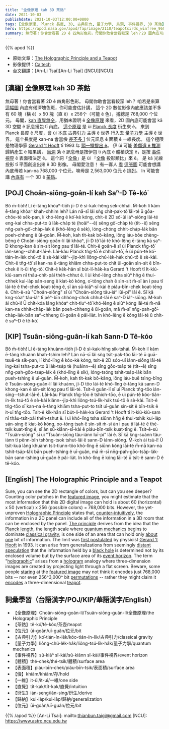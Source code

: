 ```yaml
---
title: "全像原理 kah 3D 茶鈷"
date: 2021-10-03
publishdate: 2021-10-03T12:00:00+0800
tags: [全像原理, Planck 長度, 3D, 古典引力, 量子力學, 烏洞, 事件視界, 3D 茶鈷]
hero: https://apod.nasa.gov/apod/fap/image/2110/teapotsirds_winfree_960.jpg
summary: 無毋著！你會當看著 2D ê 四角形色彩。毋閣你敢會當看較深 leh？2D 圖內底可能有一个 3D ê 茶鈷。
---
```


{{% apod %}}

- 原始文章：[The Holographic Principle and a Teapot](https://apod.nasa.gov/apod/ap211003.html)
- 影像提供：[Caltech](http://www.cs.caltech.edu/)
- 台文翻譯：[An-Li Tsai][An-Li Tsai] ([NCU][NCU])

## [漢羅] 全像原理 kah 3D 茶鈷
無毋著！你會當看著 2D ê 四角形色彩。
毋閣你敢會當看較深 leh？
咱若是來算 [這幅圖][featured image] 內底有偌濟塊色斑，你可能會估計講，
這个 2D 數位影像內底應該差不多有 60 塊（橫 ê）x 50 塊（直 ê）x 256个（可能 ê 色），攏總是 768,000 个位元。
毋閣，[kah 直覺無仝][counter-intuitively]，用猶未證明 ê [全像原理][Holographic Principle] 來看，2D 圖內底可能會當 kā 3D 空間 ê 訊息攏包 tī 內底。
[這个原理][The principle] 是 ùi [Planck 長度][Planck length] 衍生來 ê。
來到 Planck 長度 ê 尺度，會 ùi 本底 [古典引力][classical gravity] 主導 ê 世界 行入去 [量子力學][quantum mechanics] 主導 ê 世界。
這个長度是 kan-na 會當儉 [差不多 1][about one] 位元訊息 ê 面積 ê 一維長度。
這个極限是物理學家 [Gerard 't Hooft][Gerard 't Hooft] tī 1993 年 [頭一擺提出 ê][first postulated]。
伊 ùi 可能 [差傷遠 ê 推測][distant speculation] 歸納產生 ê 結果講，
[烏洞][black hole] 紮 ê 訊息毋是按伊包 tī 內底 ê 體積決定 ê，是按 [事件視界][event horizon] ê 表面積決定 ê。
這个詞「[全像][holographic]」是 ùi 「[全像][hologram] 投影類比」來 ê。
是 kā 光線投影 tī 平面創造出來 ê 3D 影像。
毋閣愛注意！
有一寡人 [看][staring] [這張圖][featured image] 可能會想講內底毋若 kan-na 768,000 个位元，嘛毋是 2,563,000 位元 ê [排列][permutations]。
In 可能會講 [內底有][encodes] 一个 3D ê [茶鈷][teapot]。

## [POJ] Choân-siōng-goân-lí kah Saⁿ-D Tê-kó͘
Bô m̄-tio̍h!
Lí ē-tàng khòaⁿ-tio̍h jī-D ê sì-kak-hêng sek-chhái.
M̄-koh lí kám ē-tàng khòaⁿ khah-chhim leh?
Lán nā-sī lâi sǹg chit-pak-tô͘ lāi-té ū gōa-chōe-tè se̍k-pan, lí khó-lêng ē kó͘-kè kóng,
chit-ê 2D só͘-ūi iáⁿ-siōng lāi-té eng-kai chha-put-to ū
la̍k-cha̍p tè (hoâiⁿ--ê) sêng gō͘-cha̍p tè (ti̍t--ê) sêng nn̄g-pah-gō͘-cha̍p-la̍k ê (khó-lêng ê se̍k),
lóng-chóng chhit-cha̍p-la̍k bān poeh-chheng ê ūi-goân.
M̄-koh, kah ti̍t-kak bô-kâng, iōng iáu-bōe chèng-bêng ê Choân-siōng-goân-lí lâi khòaⁿ, jī-D tô͘ lāi-té khó-lêng ē-tàng kā saⁿ-D khong-kan ê sìn-sit lóng pau tī lāi-té.
Chit-ê goân-lí sī ùi Planck tn̂g-tō͘ ián-seng--chhut-lâi-ê.
Lâi-kàu Planck tn̂g-tō͘ ê chhioh-tō͘, ē ùi pún-té kó͘-tián-ín-le̍k chú-tō ê sè-kài kiâⁿ--ji̍p-khì liông-chú-le̍k-ha̍k chú-tō ê sè-kài.
Chit-ê tn̂g-tō͘ sī kan-na ē-tàng khiām chha-put-to chi̍t ūi-goân sìn-sit ê bīn-chek ê it-ûi tn̂g-tō͘.
Chit-ê ke̍k-hān sī bu̍t-lí-ha̍k-ka Gerard 't Hooft tī i̍t-kiú-kiú-sam nî thâu-chi̍t-pái the̍h-chhut ê.
I ùi khó-lêng chha siūⁿ hn̄g ê thui-chhek kui-la̍p sán-seng ê kiat-kó kóng,
o͘-tōng chah ê sìn-sit m̄-sī àn i pau tī lāi-té ê thé-chek koat-tēng ê, sī àn sū-kiāⁿ-sī-kài ê piáu-bīn-chek koat-tēng ê.
Chit-ê-sù "Choân-siōng" sī ùi "Choân-siōng tâu-iáⁿ lūi-pí" lâi ê.
Sī kā kng-sòaⁿ tâu-iáⁿ tī pêⁿ-bīn chhòng-chok chhut-lâi ê saⁿ-D iáⁿ-siōng.
M̄-koh ài chù-ì!
Ū chi̍t-kóa lâng khòaⁿ chit-tiuⁿ-tô͘ khó-lêng ē siūⁿ kóng lāi-té m̄-nā
kan-na chhit-cha̍p-la̍k bān poeh-chheng ê ūi-goân, mā m̄-sī nn̄g-pah-gō͘-cha̍p-la̍k-bān saⁿ-chheng ūi-goân ê pâi-lia̍t.
In khó-lêng ē kóng lāi-té ū chi̍t-ê saⁿ-D ê tê-kó͘.

## [KIP] Tsuân-siōng-guân-lí kah Sann-D Tê-kóo
Bô m̄-tio̍h!
Lí ē-tàng khuànn-tio̍h jī-D ê sì-kak-hîng sik-tshái.
M̄-koh lí kám ē-tàng khuànn khah-tshim leh?
Lán nā-sī lâi sǹg tsit-pak-tôo lāi-té ū guā-tsuē-tè si̍k-pan, lí khó-lîng ē kóo-kè kóng,
tsit-ê 2D sóo-uī iánn-siōng lāi-té ing-kai tsha-put-to ū
la̍k-tsa̍p tè (huâinn--ê) sîng gōo-tsa̍p tè (ti̍t--ê) sîng nn̄g-pah-gōo-tsa̍p-la̍k ê (khó-lîng ê si̍k),
lóng-tsóng tshit-tsa̍p-la̍k bān pueh-tshing ê uī-guân.
M̄-koh, kah ti̍t-kak bô-kâng, iōng iáu-buē tsìng-bîng ê Tsuân-siōng-guân-lí lâi khuànn, jī-D tôo lāi-té khó-lîng ē-tàng kā sann-D khong-kan ê sìn-sit lóng pau tī lāi-té.
Tsit-ê guân-lí sī uì Planck tn̂g-tōo ián-sing--tshut-lâi-ê.
Lâi-kàu Planck tn̂g-tōo ê tshioh-tōo, ē uì pún-té kóo-tián-ín-li̍k tsú-tō ê sè-kài kiânn--ji̍p-khì liông-tsú-li̍k-ha̍k tsú-tō ê sè-kài.
Tsit-ê tn̂g-tōo sī kan-na ē-tàng khiām tsha-put-to tsi̍t uī-guân sìn-sit ê bīn-tsik ê it-uî tn̂g-tōo.
Tsit-ê ki̍k-hān sī bu̍t-lí-ha̍k-ka Gerard 't Hooft tī i̍t-kiú-kiú-sam nî thâu-tsi̍t-pái the̍h-tshut ê.
I uì khó-lîng tsha siūnn hn̄g ê thui-tshik kui-la̍p sán-sing ê kiat-kó kóng,
oo-tōng tsah ê sìn-sit m̄-sī àn i pau tī lāi-té ê thé-tsik kuat-tīng ê, sī àn sū-kiānn-sī-kài ê piáu-bīn-tsik kuat-tīng ê.
Tsit-ê-sù "Tsuân-siōng" sī uì "Tsuân-siōng tâu-iánn luī-pí" lâi ê.
Sī kā kng-suànn tâu-iánn tī pênn-bīn tshòng-tsok tshut-lâi ê sann-D iánn-siōng.
M̄-koh ài tsù-ì!
Ū tsi̍t-kuá lâng khuànn tsit-tiunn-tôo khó-lîng ē siūnn kóng lāi-té m̄-nā
kan-na tshit-tsa̍p-la̍k bān pueh-tshing ê uī-guân, mā m̄-sī nn̄g-pah-gōo-tsa̍p-la̍k-bān sann-tshing uī-guân ê pâi-lia̍t.
In khó-lîng ē kóng lāi-té ū tsi̍t-ê sann-D ê tê-kóo.

## [English] The Holographic Principle and a Teapot
Sure, you can see the 2D rectangle of colors, but can you see deeper?
Counting color patches in the [featured image][featured image], you might estimate that the most information that this 2D digital image can hold is about 60 (horizontal) x 50 (vertical) x 256 (possible colors) = 768,000 bits.
However, the yet-unproven [Holographic Principle][Holographic Principle] states that, [counter-intuitively][counter-intuitively], the information in a 2D panel can include all of the information in a 3D room that can be enclosed by the panel.
[The principle][The principle] derives from the idea that the [Planck length][Planck length], the length scale where [quantum mechanics][quantum mechanics] begins to dominate [classical gravity][classical gravity], is one side of an area that can hold only [about one][about one] bit of information.
The limit was [first postulated][first postulated] by physicist [Gerard 't Hooft][Gerard 't Hooft] in 1993.
It can arise from generalizations from seemingly [distant speculation][distant speculation] that the information held by a [black hole][black hole] is determined not by its enclosed volume but by the surface area of its [event horizon][event horizon].
The term "[holographic][holographic]" arises from a [hologram][hologram] analogy where three-dimension images are created by projecting light through a flat screen.
Beware, some people [staring][staring] at the [featured image][featured image] may not think it encodes just 768,000 bits -- nor even 256^3,000^ bit [permutations][permutations] -- rather they might claim it [encodes][encodes] a three-dimensional [teapot][teapot].

## 詞彙學習（台語漢字/POJ/KIP/華語漢字/English）
- 【全像原理】Choân-siōng-goân-lí/Tsuân-siōng-guân-lí/全像原理/the Holographic Principle
- 【茶鈷】tê-kó͘/tê-kóo/茶壺/teapot
- 【位元】ūi-goân/uī-guân/位元/bit
- 【古典引力】kó͘-tián-ín-le̍k/kóo-tián-ín-li̍k/古典引力/classical gravity
- 【量子力學】liông-chú-le̍k-ha̍k/liông-tsú-li̍k-ha̍k/量子力學/quantum mechanics
- 【事件視界】sū-kiāⁿ sī-kài/sū-kiānn sī-kài/事件視界/event horizon
- 【體積】thé-chek/thé-tsik/體積/surface area
- 【表面積】piáu-bīn-chek/piáu-bīn-tsik/表面積/surface area
- 【儉】khiām/khiām/存/hold
- 【一維】it-ûi/it-uî/一維/one side
- 【直覺】ti̍t-kak/ti̍t-kak/直覺/intuition
- 【衍生】ián-seng/ián-sing/衍生/derive
- 【歸納】kui-la̍p/kui-la̍p/歸納/generalization
- 【位元】ūi-goân/uī-guân/位元/bit

{{% /apod %}}
[An-Li Tsai]: mailto:thianbun.taigi@gmail.com
[NCU]: https://www.astro.ncu.edu.tw

[featured image]:https://www.dna.caltech.edu/~winfree/old_html/Images/shrunkpot2.gif
[Holographic Principle]:https://en.wikipedia.org/wiki/Holographic_principle
[counter-intuitively]:https://ui.adsabs.harvard.edu/abs/1997PhRvD..55.5112B/abstract
[The principle]:https://youtu.be/klpDHn8viX8
[Planck length]:https://www.physlink.com/Education/AskExperts/ae281.cfm
[quantum mechanics]:https://en.wikipedia.org/wiki/Quantum_mechanics
[classical gravity]:https://mathshistory.st-andrews.ac.uk/HistTopics/General_relativity/
[about one]:https://apod.nasa.gov/apod/ap170401.html
[first postulated]:https://www.arxiv.org/abs/gr-qc/9310026
[Gerard 't Hooft]:https://webspace.science.uu.nl/~hooft101/
[distant speculation]:https://www.arxiv.org/abs/hep-th/0203101
[black hole]:https://science.nasa.gov/astrophysics/focus-areas/black-holes
[event horizon]:https://solarsystem.nasa.gov/news/1068/10-questions-you-might-have-about-black-holes/
[holographic]:https://backreaction.blogspot.com/2014/04/do-we-live-in-hologram-really.html
[hologram]:https://en.wikipedia.org/wiki/Holography
[staring]:https://www.cats.org.uk/media/5369/cat-staring.jpg
[featured image]:https://www.dna.caltech.edu/~winfree/old_html/Images/shrunkpot2.gif
[permutations]:https://chortle.ccsu.edu/assemblytutorial/Chapter-03/ass03_6.html
[encodes]:https://en.wikipedia.org/wiki/Autostereogram
[teapot]:https://en.wikipedia.org/wiki/Teapot#/media/File:Black_tea_pot_cropped.jpg
